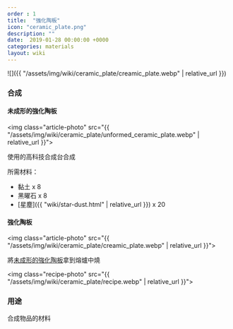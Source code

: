 ```yaml
---
order : 1
title:  "強化陶板"
icon: "ceramic_plate.png"
description: ""
date:  2019-01-28 00:00:00 +0000
categories: materials
layout: wiki
---
```


![]({{ "/assets/img/wiki/ceramic_plate/creamic_plate.webp" | relative_url }})

### 合成

#### 未成形的強化陶板

<img class="article-photo" src="{{ "/assets/img/wiki/ceramic_plate/unformed_ceramic_plate.webp" | relative_url }}">

使用的高科技合成台合成

所需材料：

- 黏土 x 8  
- 黑曜石 x 8  
- [星塵]({{ "wiki/star-dust.html" | relative_url }}) x 20  

#### 強化陶板

<img class="article-photo" src="{{ "/assets/img/wiki/ceramic_plate/creamic_plate.webp" | relative_url }}">

將[未成形的強化陶板](#未成形的強化陶板)拿到熔爐中燒

<img class="recipe-photo" src="{{ "/assets/img/wiki/ceramic_plate/recipe.webp" | relative_url }}">

### 用途

合成物品的材料
